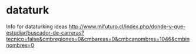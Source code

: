 # dataturk
Info for dataturking ideas
http://www.mifuturo.cl/index.php/donde-y-que-estudiar/buscador-de-carreras?tecnico=false&cmbregiones=0&cmbareas=0&cmbcanombres=1046&cmbinnombres=0
